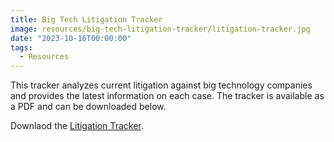 ```yaml
---
title: Big Tech Litigation Tracker
image: resources/big-tech-litigation-tracker/litigation-tracker.jpg
date: "2023-10-16T00:00:00"
tags:
  - Resources
---
```

This tracker analyzes current litigation against big technology companies and provides the latest information on each case.  The tracker is available as a PDF and can be downloaded below.



Downlaod the [Litigation Tracker](big_tech_litigation_tracker_2023_10_16.pdf).


